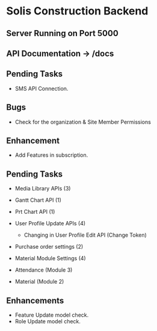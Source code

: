 # Solis Construction Backend

## Server Running on Port 5000
## API Documentation -> /docs

## Pending Tasks
 - SMS API Connection.

## Bugs
 - Check for the organization & Site Member Permissions

## Enhancement
 - Add Features in subscription.

## Pending Tasks
 - Media Library APIs (3)
 - Gantt Chart API (1)
 - Prt Chart API (1)
 - User Profile Update APIs (4)
    - Changing in User Profile Edit API (Change Token)

 - Purchase order settings (2)
 - Material Module Settings (4)

 - Attendance (Module 3)
 - Material (Module 2)

## Enhancements
 - Feature Update model check.
 - Role Update model check.
